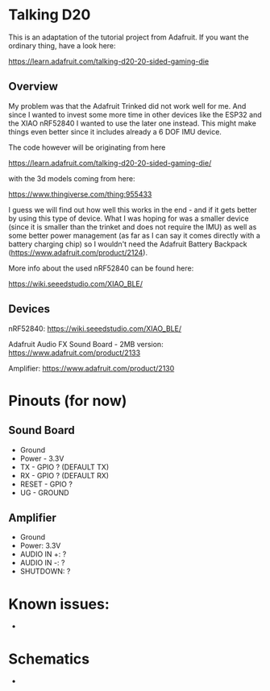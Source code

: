 # Talking D20
This is an adaptation of the tutorial project from Adafruit.
If you want the ordinary thing, have a look here:

https://learn.adafruit.com/talking-d20-20-sided-gaming-die


## Overview

My problem was that the Adafruit Trinked did not work well for me. And since I wanted to invest some more time in other devices like the ESP32 and the XIAO nRF52840 I wanted to use the later one instead. This might make things even better since it includes already a 6 DOF IMU device.

The code however will be originating from here

https://learn.adafruit.com/talking-d20-20-sided-gaming-die/

with the 3d models coming from here:

https://www.thingiverse.com/thing:955433

I guess we will find out how well this works in the end - and if it gets better by using this type of device. What I was hoping for was a smaller device (since it is smaller than the trinket and does not require the IMU) as well as some better power management (as far as I can say it comes directly with a battery charging chip) so I wouldn't need the Adafruit Battery Backpack (https://www.adafruit.com/product/2124).

More info about the used nRF52840 can be found here:

https://wiki.seeedstudio.com/XIAO_BLE/


## Devices

nRF52840:
https://wiki.seeedstudio.com/XIAO_BLE/

Adafruit Audio FX Sound Board - 2MB version:
https://www.adafruit.com/product/2133

Amplifier:
https://www.adafruit.com/product/2130


# Pinouts (for now)

## Sound Board

- Ground
- Power - 3.3V
- TX - GPIO ? (DEFAULT TX)
- RX - GPIO ? (DEFAULT RX)
- RESET - GPIO ?
- UG - GROUND

## Amplifier

- Ground
- Power: 3.3V
- AUDIO IN +: ?
- AUDIO IN -: ?
- SHUTDOWN: ?


# Known issues:

-


# Schematics

-
